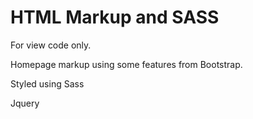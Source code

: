 # HTML Markup and SASS 

For view code only.

Homepage markup using some features from Bootstrap.

Styled using Sass

Jquery